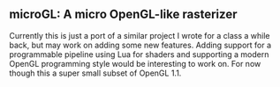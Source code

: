microGL: A micro OpenGL-like rasterizer
-
Currently this is just a port of a similar project I wrote for a class a while back, but may work on adding some new features.
Adding support for a programmable pipeline using Lua for shaders and supporting a modern OpenGL programming style would
be interesting to work on. For now though this a super small subset of OpenGL 1.1.


